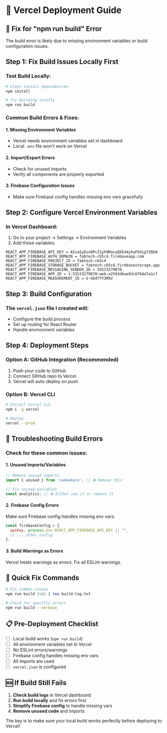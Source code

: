 # 🚀 Vercel Deployment Guide

## 🚨 Fix for "npm run build" Error

The build error is likely due to missing environment variables or build configuration issues.

## Step 1: Fix Build Issues Locally First

### Test Build Locally:
```bash
# Clean install dependencies
npm install

# Try building locally
npm run build
```

### Common Build Errors & Fixes:

#### 1. **Missing Environment Variables**
- Vercel needs environment variables set in dashboard
- Local `.env` file won't work on Vercel

#### 2. **Import/Export Errors**
- Check for unused imports
- Verify all components are properly exported

#### 3. **Firebase Configuration Issues**
- Make sure Firebase config handles missing env vars gracefully

## Step 2: Configure Vercel Environment Variables

### In Vercel Dashboard:
1. Go to your project → Settings → Environment Variables
2. Add these variables:

```
REACT_APP_FIREBASE_API_KEY = AIzaSyDsnOPcZ1yh9MavyQXE44yhuPXdigfZ0b8
REACT_APP_FIREBASE_AUTH_DOMAIN = fabtech-cb5c4.firebaseapp.com
REACT_APP_FIREBASE_PROJECT_ID = fabtech-cb5c4
REACT_APP_FIREBASE_STORAGE_BUCKET = fabtech-cb5c4.firebasestorage.app
REACT_APP_FIREBASE_MESSAGING_SENDER_ID = 55533279070
REACT_APP_FIREBASE_APP_ID = 1:55533279070:web:a2593d6ae83c676447a1cf
REACT_APP_FIREBASE_MEASUREMENT_ID = G-G64TTY3MXV
```

## Step 3: Build Configuration

### The `vercel.json` file I created will:
- Configure the build process
- Set up routing for React Router
- Handle environment variables

## Step 4: Deployment Steps

### Option A: GitHub Integration (Recommended)
1. Push your code to GitHub
2. Connect GitHub repo to Vercel
3. Vercel will auto-deploy on push

### Option B: Vercel CLI
```bash
# Install Vercel CLI
npm i -g vercel

# Deploy
vercel --prod
```

## 🔧 Troubleshooting Build Errors

### Check for these common issues:

#### 1. **Unused Imports/Variables**
```javascript
// Remove unused imports
import { unused } from 'somewhere'; // ❌ Remove this

// Fix unused variables
const analytics; // ❌ Either use it or remove it
```

#### 2. **Firebase Config Errors**
Make sure Firebase config handles missing env vars:
```javascript
const firebaseConfig = {
  apiKey: process.env.REACT_APP_FIREBASE_API_KEY || "",
  // ... other config
};
```

#### 3. **Build Warnings as Errors**
Vercel treats warnings as errors. Fix all ESLint warnings.

## 🎯 Quick Fix Commands

```bash
# Fix common issues
npm run build 2>&1 | tee build-log.txt

# Check for specific errors
npm run build --verbose
```

## 📋 Pre-Deployment Checklist

- [ ] Local build works (`npm run build`)
- [ ] All environment variables set in Vercel
- [ ] No ESLint errors/warnings
- [ ] Firebase config handles missing env vars
- [ ] All imports are used
- [ ] `vercel.json` is configured

## 🆘 If Build Still Fails

1. **Check build logs** in Vercel dashboard
2. **Run build locally** and fix errors first
3. **Simplify Firebase config** to handle missing vars
4. **Remove unused code** and imports

The key is to make sure your local build works perfectly before deploying to Vercel!
